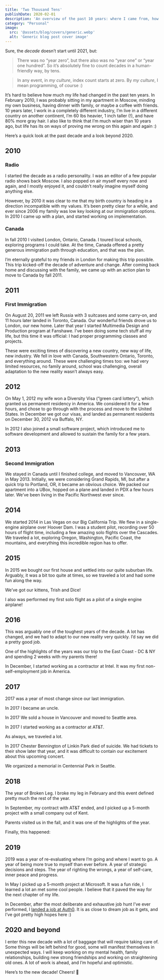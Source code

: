 ```yaml
---
title: 'Two Thousand Tens'
publishDate: 2020-02-01
description: 'An overview of the past 10 years: where I came from, how it all went down the wire, and how I ended up where I am now.'
category: "Personal"
image:
  src: '@assets/blog/covers/generic.webp'
  alt: 'Generic blog post cover image'
---
```


Sure, the _decade_ doesn’t start until 2021, but:

> There was no “year zero”, but there also was no “year one” or “year one hundred”. So it’s absolutely fine to count decades in a human-friendly way, by tens.

> In any event, in _my culture_, index count starts at zero. By _my culture_, I mean programming, of course :)

It’s hard to believe how much my life had changed in the past ten years. In February 2010, I was probably sitting in my apartment in Moscow, minding my own business, having dinner with family, or maybe a coffee with friends. 10 years later, I work in a completely different industry, I’m live in a different country on another continent, I’m 60 lbs heavier, 1 inch taller (!), and have 80% more gray hair. I also like to think that I’m much wiser than 10 years ago, but life has its on ways of proving me wrong on this again and again :)

Here’s a quick look at the past decade and a look beyond 2020.

## 2010

### Radio

I started the decade as a radio personality. I was an editor of a few popular radio shows back Moscow. I also popped on air myself every now and again, and I mostly enjoyed it, and couldn’t really imagine myself doing anything else.

However, by 2010 it was clear to me that my birth country is heading in a direction incompatible with my values. It’s been pretty clear for a while, and ever since 2006 my family was low key looking at our immigration options. In 2010 I came up with a plan, and started working on implementation.

### Canada

In fall 2010 I visited London, Ontario, Canada. I toured local schools, exploring programs I could take. At the time, Canada offered a pretty generous immigration path through education, and that was the plan.

I’m eternally grateful to my friends in London for making this trip possible. This trip kicked-off the decade of adventure and change. After coming back home and discussing with the family, we came up with an action plan to move to Canada by fall 2011.

## 2011

### First Immigration

On August 20, 2011 we left Russia with 3 suitcases and some carry-on, and 11 hours later landed in Toronto, Canada. Our wonderful friends drove us to London, our new home. Later that year I started Multimedia Design and Production program at Fanshawe. I’ve been doing some tech stuff all my life, but this time it was official: I had proper programming classes and projects.

These were exciting times of discovering a new country, new way of life, new industry. We fell in love with Canada, Southwestern Ontario, Toronto, and everything around. These were challenging times too: we had very limited resources, no family around, school was challenging, overall adaptation to the new reality wasn’t always easy.

## 2012

On May 1, 2012 my wife won a Diversity Visa (“green card lottery”), which granted us permanent residency in America. We considered it for a few hours, and chose to go through with the process and move to the United States. In December we got our visas, and landed as permanent residents on December 30, 2012 via Buffalo, NY.

In 2012 I also joined a small software project, which introduced me to software development and allowed to sustain the family for a few years.

## 2013

### Second Immigration

We stayed in Canada until I finished college, and moved to Vancouver, WA in May 2013. Initially, we were considering Grand Rapids, MI, but after a quick trip to Portland, OR, it became an obvious choice. We packed our apartment into a UBox, hopped on a plane and landed in PDX a few hours later. We’ve been living in the Pacific Northwest ever since.

## 2014

We started 2014 in Las Vegas on our Big California Trip. We flew in a single-engine airplane over Hoover Dam. I was a student pilot, recording over 50 hours of flight time, including a few amazing solo flights over the Cascades. We traveled a lot, exploring Oregon, Washington, Pacific Coast, the mountains, and everything this incredible region has to offer.

## 2015

In 2015 we bought our first house and settled into our quite suburban life. Arguably, it was a bit too quite at times, so we traveled a lot and had some fun along the way.

We’ve got our kittens, Trish and Dice!

I also was performed my first solo flight as a pilot of a single engine airplane!

## 2016

This was arguably one of the toughest years of the decade. A lot has changed, and we had to adapt to our new reality very quickly. I’d say we did a pretty good job.

One of the highlights of the years was our trip to the East Coast - DC & NY and spending 2 weeks with my parents there!

In December, I started working as a contractor at Intel. It was my first non-self-employment job in America.

## 2017

2017 was a year of most change since our last immigration.

In 2017 I became an uncle.

In 2017 We sold a house in Vancouver and moved to Seattle area.

In 2017 I started working as a contractor at AT&T.

As always, we traveled a lot.

In 2017 Chester Bennington of Linkin Park died of suicide. We had tickets to their show later that year, and it was difficult to contain our excitement about this upcoming concert.

We organized a memorial in Centennial Park in Seattle.

## 2018

The year of Broken Leg. I broke my leg in February and this event defined pretty much the rest of the year.

In September, my contract with AT&T ended, and I picked up a 5-month project with a small company out of Kent.

Parents visited us in the fall, and it was one of the highlights of the year.

Finally, this happened:

## 2019

2019 was a year of re-evaluating where I’m going and where I want to go. A year of being more true to myself than ever before. A year of strategic decisions and steps. The year of righting the wrongs, a year of self-care, inner peace and progress.

In May I picked up a 5-month project at Microsoft. It was a fun ride, I learned a lot an met some cool people. I believe that it paved the way for the next chapter of my life.

In December, after the most deliberate and exhaustive job hunt I’ve ever performed, I [landed a job at Auth0](/blog/new-job/). It is as close to dream job as it gets, and I’ve got pretty high hopes here :)

## 2020 and beyond

I enter this new decade with a lot of baggage that will require taking care of. Some things will be left behind for good, some will manifest themselves in unexpected ways. I will keep working on my mental health, family relationships, building new strong friendships and working on straightening old ones. A lot of work is ahead, and I’m hopeful and optimistic.

Here’s to the new decade! Cheers! 🥂

